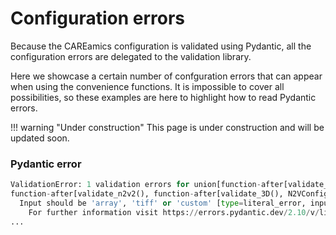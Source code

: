 # Configuration errors

Because the CAREamics configuration is validated using Pydantic, all the configuration
errors are delegated to the validation library.

Here we showcase a certain number of confguration errors that can appear when
using the convenience functions. It is impossible to cover all possibilities, so these
examples are here to highlight how to read Pydantic errors.

!!! warning "Under construction"
    This page is under construction and will be updated soon.



### Pydantic error

```python
ValidationError: 1 validation errors for union[function-after[validate_n2v2(), function-after[validate_3D(), N2VConfiguration]],function-after[validate_3D(), N2NConfiguration],function-after[validate_3D(), CAREConfiguration]]
function-after[validate_n2v2(), function-after[validate_3D(), N2VConfiguration]].data_config.data_type
  Input should be 'array', 'tiff' or 'custom' [type=literal_error, input_value='arrray', input_type=str]
    For further information visit https://errors.pydantic.dev/2.10/v/literal_error
...
```


